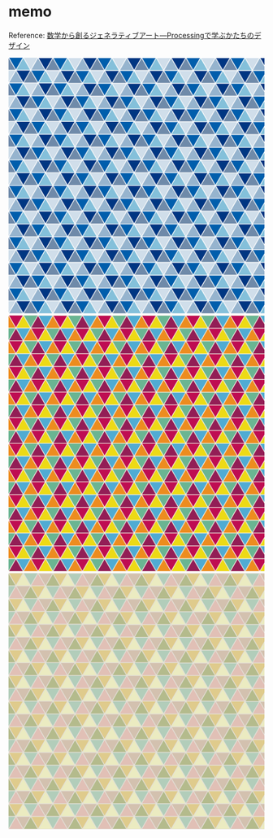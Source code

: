 # memo
Reference: [数学から創るジェネラティブアート―Processingで学ぶかたちのデザイン](https://gihyo.jp/book/2019/978-4-297-10463-4)

<img src="img/image01.png">
<img src="img/image02.png">
<img src="img/image03.png">